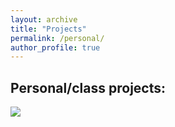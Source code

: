 ```yaml
---
layout: archive
title: "Projects"
permalink: /personal/
author_profile: true
---
```

## Personal/class projects: 

<img src="/files/personal/1.pdf"><br>

